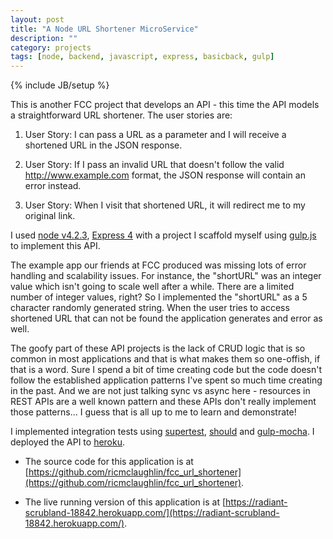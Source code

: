 ```yaml
---
layout: post
title: "A Node URL Shortener MicroService"
description: ""
category: projects
tags: [node, backend, javascript, express, basicback, gulp]
---
```

{% include JB/setup %}

This is another FCC project that develops an API - this time the API models a straightforward URL shortener. The user stories are:

1. User Story: I can pass a URL as a parameter and I will receive a shortened URL in the JSON response.

1. User Story: If I pass an invalid URL that doesn't follow the valid http://www.example.com format, the JSON response will contain an error instead.

1. User Story: When I visit that shortened URL, it will redirect me to my original link.

I used [node v4.2.3](https://nodejs.org/en/), [Express 4](http://expressjs.com/) with a project I scaffold myself using [gulp.js](http://gulpjs.com/) to implement this API.

The example app our friends at FCC produced was missing lots of error handling and scalability issues. For instance, the "shortURL" was an integer value which isn't going to scale well after a while. There are a limited number of integer values, right? So I implemented the "shortURL" as a 5 character randomly generated string. When the user tries to access shortened URL that can not be found the application generates and error as well.

The goofy part of these API projects is the lack of CRUD logic that is so common in most applications and that is what makes them so one-offish, if that is a word. Sure I spend a bit of time creating code but the code doesn't follow the established application patterns I've spent so much time creating in the past. And we are not just talking sync vs async here - resources in REST APIs are a well known pattern and these APIs don't really implement those patterns... I guess that is all up to me to learn and demonstrate!

I implemented integration tests using [supertest](https://github.com/visionmedia/supertest), [should](https://shouldjs.github.io/) and [gulp-mocha](https://github.com/sindresorhus/gulp-mocha). I deployed the API to [heroku](https://www.heroku.com/). 

* The source code for this application is at [https://github.com/ricmclaughlin/fcc_url_shortener](https://github.com/ricmclaughlin/fcc_url_shortener).

* The live running version of this application is at [https://radiant-scrubland-18842.herokuapp.com/](https://radiant-scrubland-18842.herokuapp.com/).
